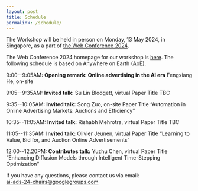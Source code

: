 ```yaml
---
layout: post
title: Schedule
permalink: /schedule/
---
```


The Workshop will be held in person on Monday, 13 May 2024, in Singapore, as a part of [the Web Conference 2024](https://www2024.thewebconf.org/). 

<!-- **TBD** -->

The Web Conference 2024 homepage for our workshop is [here](https://ai-ads.github.io/web2024/). The following schedule is based on Anywhere on Earth (AoE).

9:00--9:05AM: **Opening remark: Online advertising in the AI era** Fengxiang He, on-site

9:05--9:35AM: **Invited talk:** Su Lin Blodgett, virtual
Paper Title TBC

9:35--10:05AM: **Invited talk:** Song Zuo, on-site
Paper Title “Automation in Online Advertising Markets: Auctions and Efficiency”

10:35--11:05AM: **Invited talk:** Rishabh Mehrotra, virtual
Paper Title TBC

11:05--11:35AM: **Invited talk:** Olivier Jeunen, virtual
Paper Title “Learning to Value, Bid for, and Auction Online Advertisements”

12:00--12.20PM: **Contributes talk:** Yuzhu Chen, virtual
Paper Title “Enhancing Diffusion Models through Intelligent Time-Stepping Optimization”

If you have any questions, please contact us via email:<br>
[ai-ads-24-chairs@googlegroups.com](mailto:ai-ads-24-chairs@googlegroups.com)
